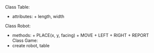 Class Table:
- attributes: +  length, width

Class Robot:
- methods:    + PLACE(x, y, facing)
              + MOVE
              + LEFT
              + RIGHT
              + REPORT
Class Game:  
- create robot, table


 


